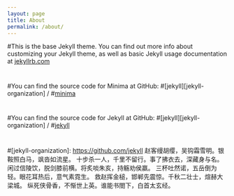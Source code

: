```yaml
---
layout: page
title: About
permalink: /about/
---
```


#This is the base Jekyll theme. You can find out more info about customizing your Jekyll theme, as well as basic Jekyll usage documentation at [jekyllrb.com](https://jekyllrb.com/)
#
#You can find the source code for Minima at GitHub:
#[jekyll][jekyll-organization] /
#[minima](https://github.com/jekyll/minima)
#
#You can find the source code for Jekyll at GitHub:
#[jekyll][jekyll-organization] /
#[jekyll](https://github.com/jekyll/jekyll)
#
#
#[jekyll-organization]: https://github.com/jekyll
赵客缦胡缨，吴钩霜雪明。银鞍照白马，飒沓如流星。
十步杀一人，千里不留行。事了拂衣去，深藏身与名。
闲过信陵饮，脱剑膝前横。将炙啖朱亥，持觞劝侯嬴。
三杯吐然诺，五岳倒为轻。眼花耳热后，意气素霓生。
救赵挥金槌，邯郸先震惊。千秋二壮士，煊赫大梁城。
纵死侠骨香，不惭世上英。谁能书閤下，白首太玄经。
